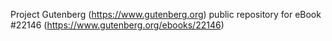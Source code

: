 Project Gutenberg (https://www.gutenberg.org) public repository for eBook #22146 (https://www.gutenberg.org/ebooks/22146)
